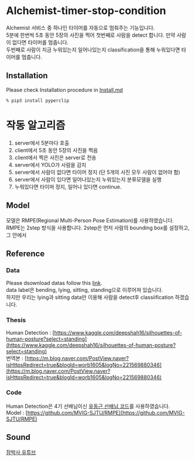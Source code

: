 # Alchemist-timer-stop-condition
Alchemist 서비스 중 하나인 타이머를 자동으로 멈춰주는 기능입니다.  
5분에 한번씩 5초 동안 5장의 사진을 찍어 첫번째로 사람을 detect 합니다. 만약 사람이 없다면 타이머를 멈춥니다.  
두번째로 사람이 지금 누워있는지 일어나있는지 classification을 통해 누워있다면 타이머를 멈춥니다.

## Installation
Please check Installation procedure in [Install.md](https://github.com/CV-JaeHa/virtual-environment-list/blob/main/torchcv.md)  
```
% pip3 install pyperclip
```

# 작동 알고리즘
1. server에서 5분마다 호출  
2. client에서 5초 동안 5장의 사진을 찍음  
3. client에서 찍은 사진은 server로 전송  
4. server에서 YOLO가 사람을 감지  
5. server에서 사람이 없다면 타이머 정지 (단 5개의 사진 모두 사람이 없어야 함)  
6. server에서 사람이 있다면 일어나있는지 누워있는지 분류모델을 실행  
7. 누워있다면 타이머 정지, 일어나 있다면 continue.

## Model
모델은 RMPE(Regional Multi-Person Pose Estimation)를 사용하였습니다.  
RMPE는 2step 방식을 사용합니다. 2step은 먼저 사람의 bounding box를 설정하고, 그 안에서 

## Reference

### Data
Please dsownload datas follow this [link](https://www.kaggle.com/deepshah16/silhouettes-of-human-posture?select=bending).  
data label은 bending, lying, sitting, standing으로 이루어져 있습니다.  
하지만 우리는 lying과 sitting data만 이용해 사람을 detect후 classiification 하겠습니다.

### Thesis
Human Detection : [https://www.kaggle.com/deepshah16/silhouettes-of-human-posture?select=standing](https://www.kaggle.com/deepshah16/silhouettes-of-human-posture?select=standing)  
번역본 : [https://m.blog.naver.com/PostView.naver?isHttpsRedirect=true&blogId=worb1605&logNo=221569880346](https://m.blog.naver.com/PostView.naver?isHttpsRedirect=true&blogId=worb1605&logNo=221569880346)


### Code
Human Detection은 4기 선배님이신 [유동근 선배님 코드](https://github.com/DonggeunYu/HumanDetectionCCTV)를 사용하였습니다.  
Model : [https://github.com/MVIG-SJTU/RMPE](https://github.com/MVIG-SJTU/RMPE)

## Sound
[잠박사 유튜브](https://www.youtube.com/channel/UClrKpnEehrQydacUHBptWcw/videos)

